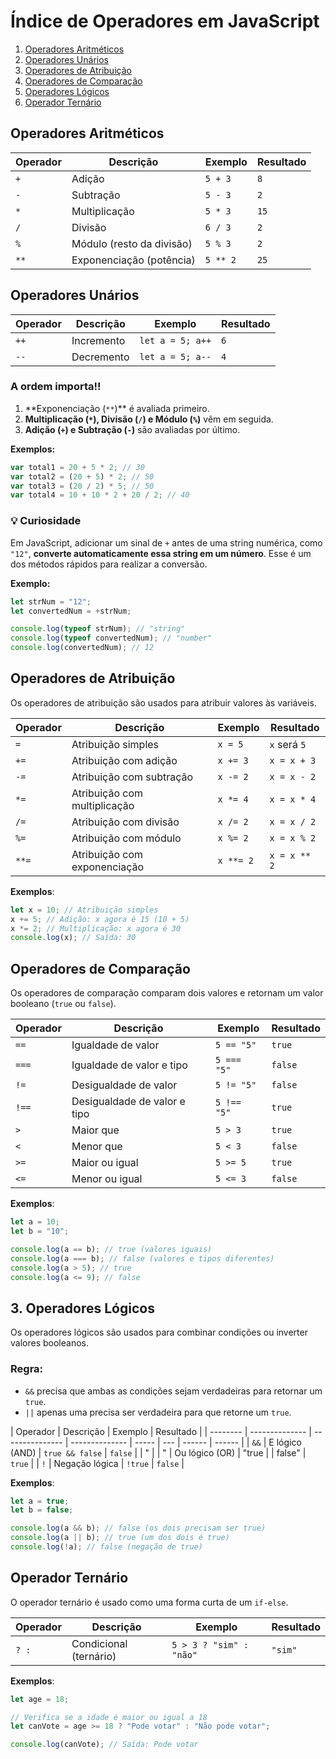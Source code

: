 # Índice de Operadores em JavaScript

1. [Operadores Aritméticos](#Operadores-Aritmeticos)
2. [Operadores Unários](#operadores-unarios)
3. [Operadores de Atribuição](#operadores-de-atribuicao)
4. [Operadores de Comparação](#operadores-de-comparacao)
5. [Operadores Lógicos](#operadores-logicos)
6. [Operador Ternário](#operador-ternario)

## Operadores Aritméticos

| Operador | Descrição                 | Exemplo  | Resultado |
| -------- | ------------------------- | -------- | --------- |
| `+`      | Adição                    | `5 + 3`  | `8`       |
| `-`      | Subtração                 | `5 - 3`  | `2`       |
| `*`      | Multiplicação             | `5 * 3`  | `15`      |
| `/`      | Divisão                   | `6 / 3`  | `2`       |
| `%`      | Módulo (resto da divisão) | `5 % 3`  | `2`       |
| `**`     | Exponenciação (potência)  | `5 ** 2` | `25`      |

## Operadores Unários

| Operador | Descrição  | Exemplo          | Resultado |
| -------- | ---------- | ---------------- | --------- |
| `++`     | Incremento | `let a = 5; a++` | `6`       |
| `--`     | Decremento | `let a = 5; a--` | `4`       |

### **A ordem importa!!**

1. **Exponenciação (`**`)\*\* é avaliada primeiro.
2. **Multiplicação (`*`), Divisão (`/`) e Módulo (`%`)** vêm em seguida.
3. **Adição (`+`) e Subtração (`-`)** são avaliadas por último.

**Exemplos:**

```javascript
var total1 = 20 + 5 * 2; // 30
var total2 = (20 + 5) * 2; // 50
var total3 = (20 / 2) * 5; // 50
var total4 = 10 + 10 * 2 + 20 / 2; // 40
```

### 💡 Curiosidade

Em JavaScript, adicionar um sinal de `+` antes de uma string numérica, como `"12"`, **converte automaticamente essa string em um número**. Esse é um dos métodos rápidos para realizar a conversão.

**Exemplo:**

```javascript
let strNum = "12";
let convertedNum = +strNum;

console.log(typeof strNum); // "string"
console.log(typeof convertedNum); // "number"
console.log(convertedNum); // 12
```

## Operadores de Atribuição

Os operadores de atribuição são usados para atribuir valores às variáveis.

| Operador | Descrição                    | Exemplo   | Resultado    |
| -------- | ---------------------------- | --------- | ------------ |
| `=`      | Atribuição simples           | `x = 5`   | `x` será `5` |
| `+=`     | Atribuição com adição        | `x += 3`  | `x = x + 3`  |
| `-=`     | Atribuição com subtração     | `x -= 2`  | `x = x - 2`  |
| `*=`     | Atribuição com multiplicação | `x *= 4`  | `x = x * 4`  |
| `/=`     | Atribuição com divisão       | `x /= 2`  | `x = x / 2`  |
| `%=`     | Atribuição com módulo        | `x %= 2`  | `x = x % 2`  |
| `**=`    | Atribuição com exponenciação | `x **= 2` | `x = x ** 2` |

**Exemplos**:

```javascript
let x = 10; // Atribuição simples
x += 5; // Adição: x agora é 15 (10 + 5)
x *= 2; // Multiplicação: x agora é 30
console.log(x); // Saída: 30
```

## Operadores de Comparação

Os operadores de comparação comparam dois valores e retornam um valor booleano (`true` ou `false`).

| Operador | Descrição                    | Exemplo     | Resultado |
| -------- | ---------------------------- | ----------- | --------- |
| `==`     | Igualdade de valor           | `5 == "5"`  | `true`    |
| `===`    | Igualdade de valor e tipo    | `5 === "5"` | `false`   |
| `!=`     | Desigualdade de valor        | `5 != "5"`  | `false`   |
| `!==`    | Desigualdade de valor e tipo | `5 !== "5"` | `true`    |
| `>`      | Maior que                    | `5 > 3`     | `true`    |
| `<`      | Menor que                    | `5 < 3`     | `false`   |
| `>=`     | Maior ou igual               | `5 >= 5`    | `true`    |
| `<=`     | Menor ou igual               | `5 <= 3`    | `false`   |

**Exemplos**:

```javascript
let a = 10;
let b = "10";

console.log(a == b); // true (valores iguais)
console.log(a === b); // false (valores e tipos diferentes)
console.log(a > 5); // true
console.log(a <= 9); // false
```

## **3. Operadores Lógicos**

Os operadores lógicos são usados para combinar condições ou inverter valores booleanos.

### Regra:

- `&&` precisa que ambas as condições sejam verdadeiras para retornar um `true`.
- `||` apenas uma precisa ser verdadeira para que retorne um `true`.

| Operador | Descrição      | Exemplo         | Resultado      |
| -------- | -------------- | --------------- | -------------- | ----- | --- | ------ | ------ |
| `&&`     | E lógico (AND) | `true && false` | `false`        |
| "        |                | "               | Ou lógico (OR) | "true |     | false" | `true` |
| `!`      | Negação lógica | `!true`         | `false`        |

**Exemplos**:

```javascript
let a = true;
let b = false;

console.log(a && b); // false (os dois precisam ser true)
console.log(a || b); // true (um dos dois é true)
console.log(!a); // false (negação de true)
```

## Operador Ternário

O operador ternário é usado como uma forma curta de um `if-else`.

| Operador | Descrição              | Exemplo                 | Resultado |
| -------- | ---------------------- | ----------------------- | --------- |
| `? :`    | Condicional (ternário) | `5 > 3 ? "sim" : "não"` | `"sim"`   |

**Exemplos**:

```javascript
let age = 18;

// Verifica se a idade é maior ou igual a 18
let canVote = age >= 18 ? "Pode votar" : "Não pode votar";

console.log(canVote); // Saída: Pode votar
```
